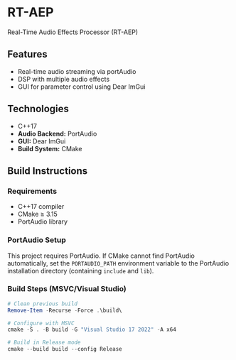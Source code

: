 # RT-AEP

Real-Time Audio Effects Processor (RT-AEP)

## Features

- Real-time audio streaming via portAudio
- DSP with multiple audio effects
- GUI for parameter control using Dear ImGui

## Technologies

- C++17
- **Audio Backend:** PortAudio
- **GUI:** Dear ImGui
- **Build System:** CMake

## Build Instructions

### Requirements

- C++17 compiler
- CMake ≥ 3.15
- PortAudio library

### PortAudio Setup

This project requires PortAudio. If CMake cannot find PortAudio automatically, set the `PORTAUDIO_PATH` environment variable to the PortAudio installation directory (containing `include` and `lib`).


### Build Steps (MSVC/Visual Studio)

```powershell
# Clean previous build
Remove-Item -Recurse -Force .\build\

# Configure with MSVC
cmake -S . -B build -G "Visual Studio 17 2022" -A x64

# Build in Release mode
cmake --build build --config Release
```
